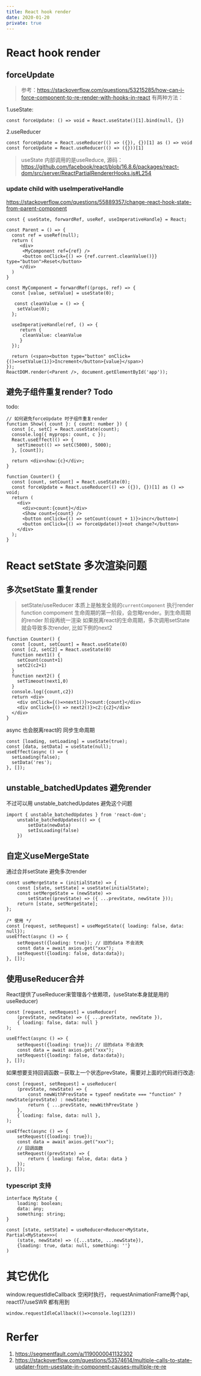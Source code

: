 ```yaml
---
title: React hook render
date: 2020-01-20
private: true
---
```

# React hook render

## forceUpdate
> 参考：https://stackoverflow.com/questions/53215285/how-can-i-force-component-to-re-render-with-hooks-in-react
有两种方法：

1.useState:

    const forceUpdate: () => void = React.useState()[1].bind(null, {}) 

2.useReducer

    const forceUpdate = React.useReducer(() => ({}), {})[1] as () => void
    const forceUpdate = React.useReducer(() => ({}))[1]


> useState 内部调用的是useReduce, 源码：https://github.com/facebook/react/blob/16.8.6/packages/react-dom/src/server/ReactPartialRendererHooks.js#L254

### update child with useImperativeHandle
https://stackoverflow.com/questions/55889357/change-react-hook-state-from-parent-component

    const { useState, forwardRef, useRef, useImperativeHandle} = React;

    const Parent = () => {
      const ref = useRef(null);
      return (
         <div>
          <MyComponent ref={ref} />
          <button onClick={() => {ref.current.cleanValue()}} type="button">Reset</button>
         </div>
      )
    }

    const MyComponent = forwardRef((props, ref) => {
      const [value, setValue] = useState(0);
    
       const cleanValue = () => {
        setValue(0);
      };

      useImperativeHandle(ref, () => {
         return {
          cleanValue: cleanValue
         }
      });

      return (<span><button type="button" onClick={()=>setValue(1)}>Increment</button>{value}</span>)
    });
    ReactDOM.render(<Parent />, document.getElementById('app'));

##  避免子组件重复render? Todo
todo:

    // 如何避免forceUpdate 时子组件重复render
    function Show({ count }: { count: number }) {
      const [c, setC] = React.useState(count);
      console.log({ myprops: count, c });
      React.useEffect(() => {
        setTimeout(() => setC(5000), 5000);
      }, [count]);

      return <div>show:{c}</div>;
    }

    function Counter() {
      const [count, setCount] = React.useState(0);
      const forceUpdate = React.useReducer(() => ({}), {})[1] as () => void;
      return (
        <div>
          <div>count:{count}</div>
          <Show count={count} />
          <button onClick={() => setCount(count + 1)}>incr</button>|
          <button onClick={() => forceUpdate()}>not change?</button>
        </div>
      );
    }

# React setState 多次渲染问题

## 多次setState 重复render
> setState/useReducer 本质上是触发全局的`currentComponent` 执行render
> function compoment 生命周期的第一阶段，会忽略render。到生命周期的render 阶段再统一渲染
如果脱离react的生命周期，多次调用setState 就会导致多次render, 比如下例的next2

    function Counter() {
      const [count, setCount] = React.useState(0)
      const [c2, setC2] = React.useState(0)
      function next1() {
        setCount(count+1)
        setC2(c2+1)
      }
      function next2() {
        setTimeout(next1,0)
      }
      console.log({count,c2})
      return <div>
        <div onClick={()=>next1()}>count:{count}</div>
        <div onClick={() => next2()}>c2:{c2}</div>
      </div>
    }

async 也会脱离react的 同步生命周期

    const [loading, setLoading] = useState(true);
    const [data, setData] = useState(null);
    useEffect(async () => {
      setLoading(false);
      setData('res');
    }, []);

## unstable_batchedUpdates 避免render
不过可以用 unstable_batchedUpdates 避免这个问题

    import { unstable_batchedUpdates } from 'react-dom';
        unstable_batchedUpdates(() => {
            setData(newData)
            setIsLoading(false)
        })

## 自定义useMergeState
通过合并setState 避免多次render

    const useMergeState = (initialState) => {
        const [state, setState] = useState(initialState);
        const setMergeState = (newState) =>
            setState((prevState) => ({ ...prevState, newState }));
        return [state, setMergeState];
    };

    /* 使用 */
    const [request, setRequest] = useMegeState({ loading: false, data: null});
    useEffect(async () => {
        setRequest({loading: true}); // 旧的data 不会消失
        const data = await axios.get("xxx");
        setRequest({loading: false, data:data}); 
    }, []);

## 使用useReducer合并
React提供了useReducer来管理各个依赖项，(useState本身就是用的useReducer)

    const [request, setRequest] = useReducer(
        (prevState, newState) => ({ ...prevState, newState }),
        { loading: false, data: null }
    );

    useEffect(async () => {
        setRequest({loading: true}); // 旧的data 不会消失
        const data = await axios.get("xxx");
        setRequest({loading: false, data:data}); 
    }, []);

如果想要支持回调函数－获取上一个状态prevState，需要对上面的代码进行改造:

    const [request, setRequest] = useReducer(
        (prevState, newState) => {
            const newWithPrevState = typeof newState === "function" ? newState(prevState) : newState;
            return { ...prevState, newWithPrevState }
        },
        { loading: false, data: null },
    );

    useEffect(async () => {
        setRequest({loading: true}); 
        const data = await axios.get("xxx");
        // 回调函数
        setRequest((prevState) => {
            return { loading: false, data: data }
        });
    }, []);

### typescript 支持
    interface MyState {
        loading: boolean;
        data: any;
        something: string;
    }

    const [state, setState] = useReducer<Reducer<MyState, Partial<MyState>>>(
        (state, newState) => ({...state, ...newState}),
        {loading: true, data: null, something: ''}
    )

# 其它优化
window.requestIdleCallback 空闲时执行， requestAnimationFrame两个api, react17/useSWR 都有用到

    window.requestIdleCallback(()=>console.log(123))

# Rerfer
1. https://segmentfault.com/a/1190000041132302
2. https://stackoverflow.com/questions/53574614/multiple-calls-to-state-updater-from-usestate-in-component-causes-multiple-re-re